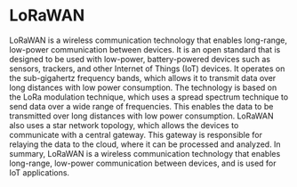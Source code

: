 # LoRaWAN

LoRaWAN is a wireless communication technology that enables long-range, low-power communication between devices. It is an open standard that is designed to be used with low-power, battery-powered devices such as sensors, trackers, and other Internet of Things (IoT) devices. It operates on the sub-gigahertz frequency bands, which allows it to transmit data over long distances with low power consumption. The technology is based on the LoRa modulation technique, which uses a spread spectrum technique to send data over a wide range of frequencies. This enables the data to be transmitted over long distances with low power consumption. LoRaWAN also uses a star network topology, which allows the devices to communicate with a central gateway. This gateway is responsible for relaying the data to the cloud, where it can be processed and analyzed. In summary, LoRaWAN is a wireless communication technology that enables long-range, low-power communication between devices, and is used for IoT applications.

